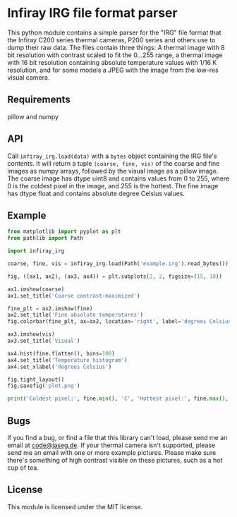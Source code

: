 # Infiray IRG file format parser

This python module contains a simple parser for the "IRG" file format that the Infiray C200 series thermal cameras, P200
series and others use to dump their raw data. The files contain three things: A thermal image with 8 bit resolution with
contrast scaled to fit the 0...255 range, a thermal image with 16 bit resolution containing absolute temperature values
with 1/16 K resolution, and for some models a JPEG with the image from the low-res visual camera.

## Requirements

pillow and numpy

## API

Call `infiray_irg.load(data)` with a `bytes` object containing the IRG file's contents. It will return a tuple `(coarse,
fine, vis)` of the coarse and fine images as numpy arrays, followed by the visual image as a pillow image. The coarse
image has dtype uint8 and contains values from 0 to 255, where 0 is the coldest pixel in the image, and 255 is the
hottest. The fine image has dtype float and contains absolute degree Celsius values.

## Example

```python
from matplotlib import pyplot as plt
from pathlib import Path

import infiray_irg

coarse, fine, vis = infiray_irg.load(Path('example.irg').read_bytes())

fig, ((ax1, ax2), (ax3, ax4)) = plt.subplots(2, 2, figsize=(15, 18))

ax1.imshow(coarse)
ax1.set_title('Coarse contrast-maximized')

fine_plt = ax2.imshow(fine)
ax2.set_title('Fine absolute temperatures')
fig.colorbar(fine_plt, ax=ax2, location='right', label='degrees Celsius')

ax3.imshow(vis)
ax3.set_title('Visual')

ax4.hist(fine.flatten(), bins=100)
ax4.set_title('Temperature histogram')
ax4.set_xlabel('degrees Celsius')

fig.tight_layout()
fig.savefig('plot.png')

print('Coldest pixel:', fine.min(), 'C', 'Hottest pixel:', fine.max(), 'C')
```

## Bugs

If you find a bug, or find a file that this library can't load, please send me an email at <code@jaseg.de>. If your
thermal camera isn't supported, please send me an email with one or more example pictures. Please make sure there's
something of high contrast visible on these pictures, such as a hot cup of tea.

## License

This module is licensed under the MIT license.

